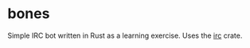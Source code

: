 # bones

Simple IRC bot written in Rust as a learning exercise. Uses the [irc](https://docs.rs/irc) crate.

